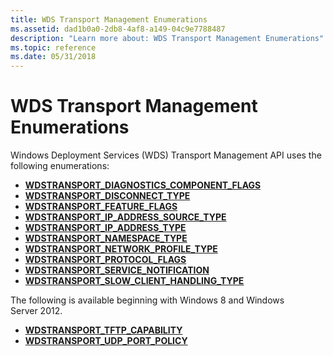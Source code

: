 ```yaml
---
title: WDS Transport Management Enumerations
ms.assetid: dad1b0a0-2db8-4af8-a149-04c9e7788487
description: "Learn more about: WDS Transport Management Enumerations"
ms.topic: reference
ms.date: 05/31/2018
---
```


# WDS Transport Management Enumerations

Windows Deployment Services (WDS) Transport Management API uses the following enumerations:

-   [**WDSTRANSPORT\_DIAGNOSTICS\_COMPONENT\_FLAGS**](/windows/win32/api/wdstptmgmt/ne-wdstptmgmt-wdstransport_diagnostics_component_flags)
-   [**WDSTRANSPORT\_DISCONNECT\_TYPE**](/windows/win32/api/wdstptmgmt/ne-wdstptmgmt-wdstransport_disconnect_type)
-   [**WDSTRANSPORT\_FEATURE\_FLAGS**](/windows/win32/api/wdstptmgmt/ne-wdstptmgmt-wdstransport_feature_flags)
-   [**WDSTRANSPORT\_IP\_ADDRESS\_SOURCE\_TYPE**](/windows/win32/api/wdstptmgmt/ne-wdstptmgmt-wdstransport_ip_address_source_type)
-   [**WDSTRANSPORT\_IP\_ADDRESS\_TYPE**](/windows/win32/api/wdstptmgmt/ne-wdstptmgmt-wdstransport_ip_address_type)
-   [**WDSTRANSPORT\_NAMESPACE\_TYPE**](/windows/win32/api/wdstptmgmt/ne-wdstptmgmt-wdstransport_namespace_type)
-   [**WDSTRANSPORT\_NETWORK\_PROFILE\_TYPE**](/windows/win32/api/wdstptmgmt/ne-wdstptmgmt-wdstransport_network_profile_type)
-   [**WDSTRANSPORT\_PROTOCOL\_FLAGS**](/windows/win32/api/wdstptmgmt/ne-wdstptmgmt-wdstransport_protocol_flags)
-   [**WDSTRANSPORT\_SERVICE\_NOTIFICATION**](/windows/win32/api/wdstptmgmt/ne-wdstptmgmt-wdstransport_service_notification)
-   [**WDSTRANSPORT\_SLOW\_CLIENT\_HANDLING\_TYPE**](/windows/win32/api/wdstptmgmt/ne-wdstptmgmt-wdstransport_slow_client_handling_type)

The following is available beginning with Windows 8 and Windows Server 2012.

-   [**WDSTRANSPORT\_TFTP\_CAPABILITY**](/windows/win32/api/wdstptmgmt/ne-wdstptmgmt-wdstransport_tftp_capability)
-   [**WDSTRANSPORT\_UDP\_PORT\_POLICY**](/windows/win32/api/wdstptmgmt/ne-wdstptmgmt-wdstransport_udp_port_policy)

 

 




